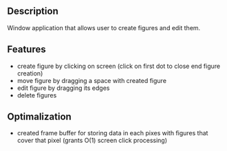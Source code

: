 Description  
---
Window application that allows user to create figures and edit them.

Features  
---
- create figure by clicking on screen (click on first dot to close end figure creation)
- move figure by dragging a space with created figure
- edit figure by dragging its edges
- delete figures

Optimalization
---
- created frame buffer for storing data in each pixes with figures that cover that pixel (grants O(1) screen click processing)
